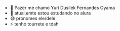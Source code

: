 - 👋 Pazer me chamo Yuri Dusilek Fernandes Oyama
- 🌱 atual,emte estou estudando no alura
- 😄 pronomes ele/dele
- ⚡ tenho tourrete e tdah

<!---
j4pazeraA/j4pazeraA is a ✨ special ✨ repository because its `README.md` (this file) appears on your GitHub profile.
You can click the Preview link to take a look at your changes.
--->
